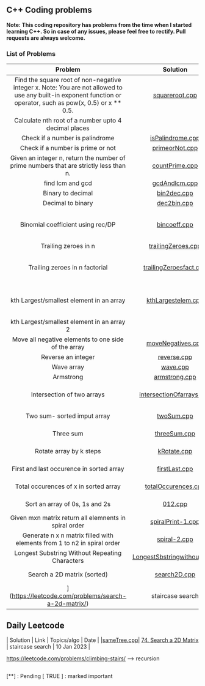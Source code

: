 ## C++ Coding problems

**Note: This coding repository has problems from the time when I started learning C++. So in case of any issues, please feel free to rectify. Pull requests are always welcome.**

### List of Problems
| Problem | Solution | Leetcode | Topics/algo | Marked |
| :----------: | :----------: |  :----------: |  :----------: |  :----------: |
| Find the square root of non-negative integer x. Note: You are not allowed to use any built-in exponent function or operator, such as pow(x, 0.5) or x ** 0.5. | [squareroot.cpp](./squareroot.cpp) | [69.Sqrt(x)](https://leetcode.com/problems/sqrtx/description/) | Binary Serach | |
| Calculate nth root of a number upto 4 decimal places | | | Binary Serach | |
| Check if a number is palindrome| [isPalindrome.cpp](./isPalindrome.cpp) | | Two pointer | |
| Check if a number is prime or not| [primeorNot.cpp](./primeorNot.cpp) | | |
| Given an integer n, return the number of prime numbers that are strictly less than n. | [countPrime.cpp](./countPrime.cpp) | [204. Count Primes](https://leetcode.com/problems/count-primes/description/) | Sieve of Eratosthene | TRUE |
| find lcm and gcd | [gcdAndlcm.cpp](./gcdAndlcm.cpp) | | | |
| Binary to decimal | [bin2dec.cpp](./bin2dec.cpp) | | | |
| Decimal to binary| [dec2bin.cpp](./dec2bin.cpp) | | | |
| Binomial coefficient using rec/DP | [bincoeff.cpp](./bincoeff.cpp) | | Dynamic Programming and recursion | |
| Trailing zeroes in n  | [trailingZeroes.cpp](./trailingZeroes.cpp) | | | |
| Trailing zeroes in n factorial| [trailingZeroesfact.cpp](./trailingZeroesfact.cpp) | [172. Factorial Trailing Zeroes](https://leetcode.com/problems/factorial-trailing-zeroes/description/)| Legendre's formula | TRUE | 
| kth Largest/smallest element in an array| [kthLargestelem.cpp](./kthLargestelem.cpp) | [215. Kth Largest Element in an Array](https://leetcode.com/problems/kth-largest-element-in-an-array/description/)| Array | |
| kth Largest/smallest element in an array 2|  | | Max heap | |
| Move all negative elements to one side of the array| [moveNegatives.cpp](./moveNegatives.cpp)| | Two pointer | |
| Reverse an integer| [reverse.cpp](./reverse.cpp)| | | |
| Wave array| [wave.cpp](./wave.cpp)| | | |
| Armstrong | [armstrong.cpp](./armstrong.cpp)| | | |
| Intersection of two arrays | [intersectionOfarrays.cpp](./intersectionOfarrays.cpp)|[349. Itersection of arrays ](https://leetcode.com/problems/intersection-of-two-arrays/description/) | Sets/ Hashmaps | |
| Two sum- sorted imput array   | [twoSum.cpp](./twoSum.cpp)| [167. TwoSum-II ](https://leetcode.com/problems/two-sum-ii-input-array-is-sorted/) | | |
| Three sum   | [threeSum.cpp](./threeSum.cpp)| [15. 3Sum ](https://leetcode.com/problems/3sum/) |array/two pointers | ** |
| Rotate array by k steps   | [kRotate.cpp](./kRotate.cpp)| [189. RotateArray ](https://leetcode.com/problems/rotate-array/description/) | Reverse an array/modulo | |
| First and last occurence in sorted array   | [firstLast.cpp](./firstLast.cpp)| [34.  ](https://leetcode.com/problems/find-first-and-last-position-of-element-in-sorted-array/description/) | Binary search | |
| Total occurences of x in sorted array   | [totalOccurences.cpp](./totalOccurences.cpp)| | Binary search | |
| Sort an array of 0s, 1s and 2s | [012.cpp](./012.cpp)| [75. Sort Colors  ](https://leetcode.com/problems/sort-colors/description/) | Dutch national Algo | |
| Given mxn matrix return all elemnents in spiral order | [spiralPrint-1.cpp](./spiralPrint-1.cpp)| [54. Spiral Matrix](https://leetcode.com/problems/spiral-matrix/) | 2d matrix | |
| Generate n x n matrix filled with elements from 1 to n2 in spiral order | [spiral-2.cpp](./spiral-2.cpp)| [59. Spiral Matrix II](https://leetcode.com/problems/spiral-matrix-ii/description/) | 2d matrix | |
| Longest Substring Without Repeating Characters | [LongestSbstringwithoutR.cpp](./LongestSbstringwithoutR.cpp)| [3. Longest Substring](https://leetcode.com/problems/longest-substring-without-repeating-characters/) | sliding window | |
| Search a 2D matrix (sorted)| [search2D.cpp](./search2D.cpp)| [74. Search a 2D Matrix
](https://leetcode.com/problems/search-a-2d-matrix/) | staircase search | |


## Daily Leetcode
| Solution | Link | Topics/algo | Date |
|[sameTree.cpp](./sameTree.cpp)| [74. Search a 2D Matrix](https://leetcode.com/problems/same-tree/) | staircase search | 10 Jan 2023 |


https://leetcode.com/problems/climbing-stairs/ --> recursion
##
[**] : Pending
[ TRUE ] : marked important

